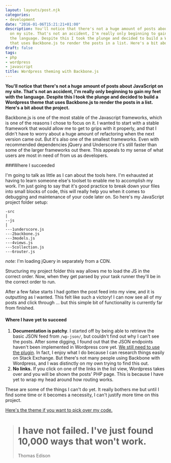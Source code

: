 ```yaml
---
layout: layouts/post.njk
categories:
- development
date: "2016-01-06T15:21:21+01:00"
description: You'll notice that there's not a huge amount of posts about JavaScript
  on my site. That's not an accident, I'm really only beginning to gain my feet with
  the language. Despite this I took the plunge and decided to build a Wordpress theme
  that uses Backbone.js to render the posts in a list. Here's a bit about the project.
draft: false
tags:
- php
- wordpress
- javascript
title: Wordpress theming with Backbone.js
---
```


**You'll notice that there's not a huge amount of posts about JavaScript on my site. That's not an accident, I'm really only beginning to gain my feet with the language. Despite this I took the plunge and decided to build a Wordpress theme that uses Backbone.js to render the posts in a list. Here's a bit about the project.**

Backbone.js is one of the most stable of the Javascript frameworks, which is one of the reasons I chose to focus on it. I wanted to start with a stable framework that would allow me to get to grips with it properly, and that I didn't have to worry about a huge amount of refactoring when the next version came out. But it's also one of the smallest frameworks. Even with recommended dependencies jQuery and Underscore it's still faster than some of the larger frameworks out there. This appeals to my sense of what users are most in need of from us as developers.

###Where I succeeded

I'm going to talk as little as I can about the tools here. I'm exhausted at having to learn someone else's toolset to enable me to accomplish my work. I'm just going to say that it's good practice to break down your files into small blocks of code, this will really help you when it comes to debugging and maintenance of your code later on. So here's my JavaScript project folder setup:

```
-src
|
--js
|
---1underscore.js
---2backbone.js
---3models.js
---4views.js
---5collection.js
---6router.js
```

_note:_ I'm loading jQuery in separately from a CDN.

Structuring my project folder this way allows me to load the JS in the correct order. Now, when they get parsed by your task runner they'll be in the correct order to run.

After a few false starts I had gotten the post feed into my view, and it is outputting as I wanted. This felt like such a victory! I can now see all of my posts and click through ... but this simple bit of functionality is currently far from finished.

#### Where I have yet to succeed

1. **Documentation is patchy**. I started off by being able to retrieve the basic JSON feed from `/wp-json/`, but couldn't find out why I can't see the posts. After some digging, I found out that the JSON endpoints haven't been implemented in Wordpress core yet. [We still need to use the plugin](https://wordpress.org/plugins/rest-api/ "Wordpress REST API plugin"). In fact, I enjoy what I do because I can research things easily on Stack Exchange. But there's not many people using Backbone with Wordpress, and I was distinctly on my own trying to find this out.
2. **No links.** If you click on one of the links in the list view, Wordpress takes over and you will be shown the posts' PHP page. This is because I have yet to wrap my head around how routing works.

These are some of the things I can't do yet. It really bothers me but until I find some time or it becomes a necessity, I can't justify more time on this project.

[Here's the theme if you want to pick over my code.](https://github.com/endymion1818/questingtheair "My Backbone.js Wordpress theme on Github.com")

<blockquote>
<h1>I have not failed. I've just found 10,000 ways that won't work.</h1>
<attr>Thomas Edison</attr>
<blockquote>
